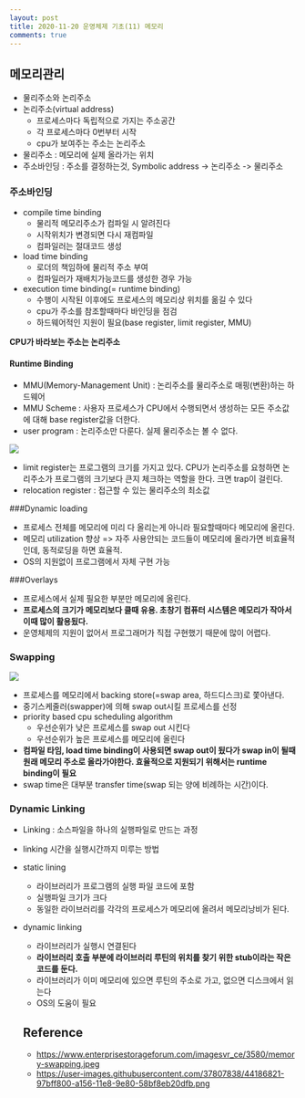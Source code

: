 ```yaml
---
layout: post
title: 2020-11-20 운영체제 기초(11) 메모리
comments: true
---
```


## 메모리관리

- 물리주소와 논리주소
- 논리주소(virtual address)
  - 프로세스마다 독립적으로 가지는 주소공간
  - 각 프로세스마다 0번부터 시작
  - cpu가 보여주는 주소는 논리주소
- 물리주소 : 메모리에 실제 올라가는 위치
- 주소바인딩 : 주소를 결정하는것, Symbolic address -> 논리주소 -> 물리주소

### 주소바인딩

- compile time binding
  - 물리적 메모리주소가 컴파일 시 알려진다
  - 시작위치가 변경되면 다시 재컴파일
  - 컴파일러는 절대코드 생성
- load time binding
  - 로더의 책임하에 물리적 주소 부여
  - 컴파일러가 재배치가능코드를 생성한 경우 가능
- execution time binding(= runtime binding)
  - 수행이 시작된 이후에도 프로세스의 메모리상 위치를 옮길 수 있다
  - cpu가 주소를 참조할때마다 바인딩을 점검
  - 하드웨어적인 지원이 필요(base register, limit register, MMU)

**CPU가 바라보는 주소는 논리주소**

#### Runtime Binding

- MMU(Memory-Management Unit) : 논리주소를 물리주소로 매핑(변환)하는 하드웨어
- MMU Scheme : 사용자 프로세스가 CPU에서 수행되면서 생성하는 모든 주소값에 대해 base register값을 더한다.
- user program : 논리주소만 다룬다. 실제 물리주소는 볼 수 없다.

![](https://user-images.githubusercontent.com/37807838/44186821-97bff800-a156-11e8-9e80-58bf8eb20dfb.png)

- limit register는 프로그램의 크기를 가지고 있다. CPU가 논리주소를 요청하면 논리주소가 프로그램의 크기보다 큰지 체크하는 역할을 한다. 크면 trap이 걸린다.
- relocation register : 접근할 수 있는 물리주소의 최소값

###Dynamic loading

- 프로세스 전체를 메모리에 미리 다 올리는게 아니라 필요할때마다 메모리에 올린다.
- 메모리 utilization 향상 => 자주 사용안되는 코드들이 메모리에 올라가면 비효율적인데, 동적로딩을 하면 효율적.
- OS의 지원없이 프로그램에서 자체 구현 가능

###Overlays

- 프로세스에서 실제 필요한 부분만 메모리에 올린다.
- **프로세스의 크기가 메모리보다 클때 유용. 초창기 컴퓨터 시스템은 메모리가 작아서 이때 많이 활용됬다.**
- 운영체제의 지원이 없어서 프로그래머가 직접 구현했기 때문에 많이 어렵다.

### Swapping

![](https://www.enterprisestorageforum.com/imagesvr_ce/3580/memory-swapping.jpeg)

- 프로세스를 메모리에서 backing store(=swap area, 하드디스크)로 쫓아낸다.
- 중기스케줄러(swapper)에 의해 swap out시킬 프로세스를 선정
- priority based cpu scheduling algorithm
  - 우선순위가 낮은 프로세스를 swap out 시킨다
  - 우선순위가 높은 프로세스를 메모리에 올린다
- **컴파일 타임, load time binding이 사용되면 swap out이 됬다가 swap in이 될때 원래 메모리 주소로 올라가야한다. 효율적으로 지원되기 위해서는 runtime binding이 필요**
- swap time은 대부분 transfer time(swap 되는 양에 비례하는 시간)이다.

### Dynamic Linking

- Linking : 소스파일을 하나의 실행파일로 만드는 과정
- linking 시간을 실행시간까지 미루는 방법
- static lining
  - 라이브러리가 프로그램의 실행 파일 코드에 포함
  - 실행파일 크기가 크다
  - 동일한 라이브러리를 각각의 프로세스가 메모리에 올려서 메모리낭비가 된다.
- dynamic linking
  - 라이브러리가 실행시 연결된다
  - **라이브러리 호출 부분에 라이브러리 루틴의 위치를 찾기 위한 stub이라는 작은 코드를 둔다.**
  - 라이브러리가 이미 메모리에 있으면 루틴의 주소로 가고, 없으면 디스크에서 읽는다
  - OS의 도움이 필요

  ## Reference
  - https://www.enterprisestorageforum.com/imagesvr_ce/3580/memory-swapping.jpeg
  - https://user-images.githubusercontent.com/37807838/44186821-97bff800-a156-11e8-9e80-58bf8eb20dfb.png
